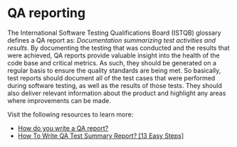 # QA reporting

The International Software Testing Qualifications Board (ISTQB) glossary defines a QA report as: _Documentation summarizing test activities and results_.
By documenting the testing that was conducted and the results that were achieved, QA reports provide valuable insight into the health of the code base and critical metrics. As such, they should be generated on a regular basis to ensure the quality standards are being met.
So basically, test reports should document all of the test cases that were performed during software testing, as well as the results of those tests. They should also deliver relevant information about the product and highlight any areas where improvements can be made.

Visit the following resources to learn more:

- [How do you write a QA report?](https://www.netguru.com/blog/how-to-write-qa-report)
- [How To Write QA Test Summary Report? [13 Easy Steps]](https://www.qatouch.com/blog/how-to-write-qa-test-summary-report/)
